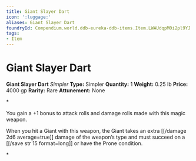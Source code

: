 ```yaml
---
title: Giant Slayer Dart
icon: ':luggage:'
aliases: Giant Slayer Dart
foundryId: Compendium.world.ddb-eureka-ddb-items.Item.LWAUdqpM0i2pl9YJ
tags:
- Item
---
```


# Giant Slayer Dart

**Giant Slayer Dart**
_Simpler_
**Type:** Simpler
**Quantity:** 1
**Weight:** 0.25 lb
**Price:** 4000 gp
**Rarity:** Rare
**Attunement:** None

*<p>You gain a +1 bonus to attack rolls and damage rolls made with this magic weapon.

When you hit a Giant with this weapon, the Giant takes an extra  [[/damage 2d6 average=true]] damage of the weapon’s type and must succeed on a [[/save str 15 format=long]] or have the Prone condition.</p>*